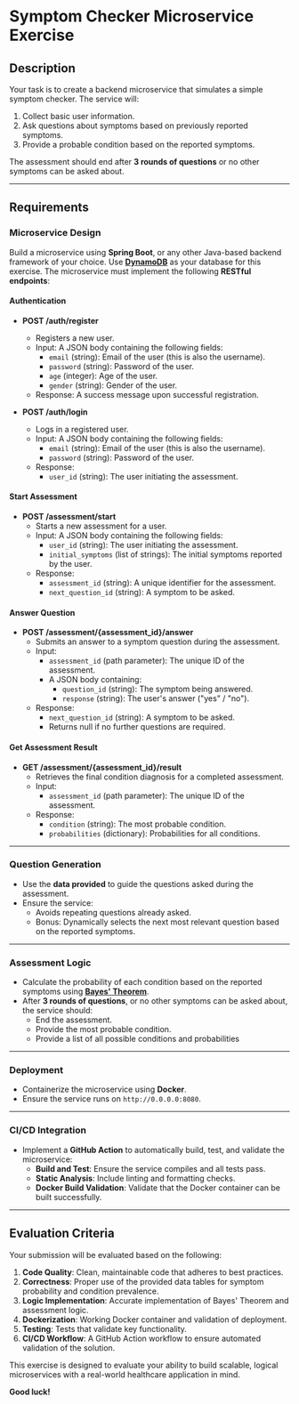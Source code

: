 # Symptom Checker Microservice Exercise

## Description
Your task is to create a backend microservice that simulates a simple symptom checker. The service will:
1. Collect basic user information.
2. Ask questions about symptoms based on previously reported symptoms.
3. Provide a probable condition based on the reported symptoms.

The assessment should end after **3 rounds of questions** or no other symptoms can be asked about.

---

## Requirements

### **Microservice Design**

Build a microservice using **Spring Boot**, or any other Java-based backend framework of your choice. Use [**DynamoDB**](https://docs.aws.amazon.com/amazondynamodb/latest/developerguide/DynamoDBLocal.DownloadingAndRunning.html#docker) as your database for this exercise. The microservice must implement the following **RESTful endpoints**:

#### **Authentication**

- **POST /auth/register**
    - Registers a new user.
    - Input: A JSON body containing the following fields:
        - `email` (string): Email of the user (this is also the username).
        - `password` (string): Password of the user.
        - `age` (integer): Age of the user.
        - `gender` (string): Gender of the user.
    - Response: A success message upon successful registration.

- **POST /auth/login**
    - Logs in a registered user.
    - Input: A JSON body containing the following fields:
        - `email` (string): Email of the user (this is also the username).
        - `password` (string): Password of the user.
    - Response:
        - `user_id` (string): The user initiating the assessment.

#### **Start Assessment**

- **POST /assessment/start**
    - Starts a new assessment for a user.
    - Input: A JSON body containing the following fields:
        - `user_id` (string): The user initiating the assessment.
        - `initial_symptoms` (list of strings): The initial symptoms reported by the user.
    - Response:
        - `assessment_id` (string): A unique identifier for the assessment.
        - `next_question_id` (string): A symptom to be asked.

#### **Answer Question**

- **POST /assessment/{assessment_id}/answer**
    - Submits an answer to a symptom question during the assessment.
    - Input:
        - `assessment_id` (path parameter): The unique ID of the assessment.
        - A JSON body containing:
            - `question_id` (string): The symptom being answered.
            - `response` (string): The user's answer ("yes" / "no").
    - Response:
        - `next_question_id` (string): A symptom to be asked.
        - Returns null if no further questions are required.

#### **Get Assessment Result**

- **GET /assessment/{assessment_id}/result**
    - Retrieves the final condition diagnosis for a completed assessment.
    - Input:
        - `assessment_id` (path parameter): The unique ID of the assessment.
    - Response:
        - `condition` (string): The most probable condition.
        - `probabilities` (dictionary): Probabilities for all conditions.

---

### **Question Generation**

- Use the **data provided** to guide the questions asked during the assessment.
- Ensure the service:
    - Avoids repeating questions already asked.
    - Bonus: Dynamically selects the next most relevant question based on the reported symptoms.

---

### **Assessment Logic**

- Calculate the probability of each condition based on the reported symptoms using [**Bayes' Theorem**](https://en.wikipedia.org/wiki/Bayes%27_theorem).
- After **3 rounds of questions**, or no other symptoms can be asked about, the service should:
    - End the assessment.
    - Provide the most probable condition.
    - Provide a list of all possible conditions and probabilities

---

### **Deployment**

- Containerize the microservice using **Docker**.
- Ensure the service runs on `http://0.0.0.0:8080`.

---

### **CI/CD Integration**

- Implement a **GitHub Action** to automatically build, test, and validate the microservice:
    - **Build and Test**: Ensure the service compiles and all tests pass.
    - **Static Analysis**: Include linting and formatting checks.
    - **Docker Build Validation**: Validate that the Docker container can be built successfully.

---

## Evaluation Criteria
Your submission will be evaluated based on the following:

1. **Code Quality**: Clean, maintainable code that adheres to best practices.
2. **Correctness**: Proper use of the provided data tables for symptom probability and condition prevalence.
3. **Logic Implementation**: Accurate implementation of Bayes' Theorem and assessment logic.
4. **Dockerization**: Working Docker container and validation of deployment.
5. **Testing**: Tests that validate key functionality.
6. **CI/CD Workflow**: A GitHub Action workflow to ensure automated validation of the solution.

This exercise is designed to evaluate your ability to build scalable, logical microservices with a real-world healthcare application in mind.

**Good luck!**
